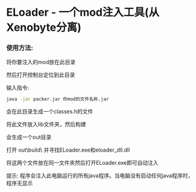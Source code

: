 # ELoader - 一个mod注入工具(从Xenobyte分离)
### 使用方法:
将你要注入的mod放在此目录

然后打开控制台定位到此目录

输入指令:
```bash
java -jar packer.jar 你mod的文件名称.jar
```
会在此目录生成一个classes.h的文件

将此文件放入lib文件夹，然后构建

会生成一个out目录

打开 out\build\ 并寻找ELoader.exe和eloader_dll.dll

将这两个文件放在同一文件夹然后打开ELoader.exe即可自动注入

提示: 程序会注入此电脑运行的所有java程序。当电脑没有启动任何java程序时，程序无显示
